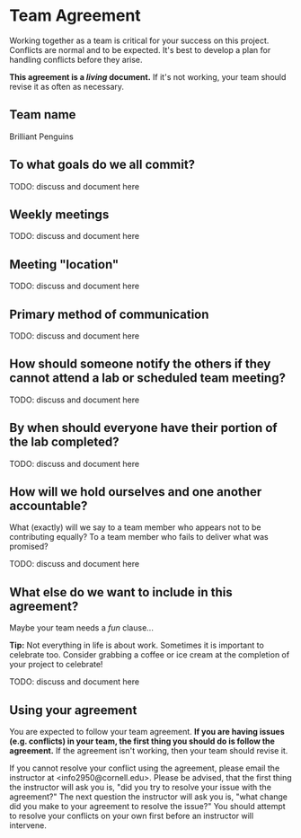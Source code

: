 # Team Agreement

Working together as a team is critical for your success on this project. Conflicts are normal and to be expected. It's best to develop a plan for handling conflicts before they arise.

**This agreement is a *living* document.** If it's not working, your team should revise it as often as necessary.

## Team name

Brilliant Penguins

## To what goals do we all commit?

TODO: discuss and document here

## Weekly meetings

TODO: discuss and document here

## Meeting "location"

TODO: discuss and document here

## Primary method of communication

TODO: discuss and document here

## How should someone notify the others if they cannot attend a lab or scheduled team meeting?

TODO: discuss and document here

## By when should everyone have their portion of the lab completed?

TODO: discuss and document here

## How will we hold ourselves and one another accountable?

What (exactly) will we say to a team member who appears not to be contributing equally? To a team member who fails to deliver what was promised?

TODO: discuss and document here

## What else do we want to include in this agreement?

Maybe your team needs a *fun* clause...

**Tip:** Not everything in life is about work. Sometimes it is important to celebrate too. Consider grabbing a coffee or ice cream at the completion of your project to celebrate!

TODO: discuss and document here

## Using your agreement

You are expected to follow your team agreement. **If you are having issues (e.g. conflicts) in your team, the first thing you should do is follow the agreement.** If the agreement isn't working, then your team should revise it.

If you cannot resolve your conflict using the agreement, please email the instructor at \<info2950\@cornell.edu\>. Please be advised, that the first thing the instructor will ask you is, "did you try to resolve your issue with the agreement?" The next question the instructor will ask you is, "what change did you make to your agreement to resolve the issue?" You should attempt to resolve your conflicts on your own first before an instructor will intervene.
